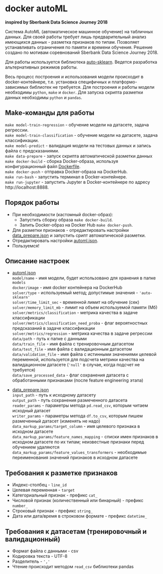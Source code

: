 # docker autoML
<b>inspired by Sberbank Data Science Journey 2018</b>

Система AutoML (автоматическое машинное обучение) на табличных данных. Для своей работы требует лишь предварительный анализ имеющихся данных - разметка признаков по типам. Позволяет устанавливать ограничения по памяти и времени обучения.
Решение создано по мотивам соревнований Sberbank Data Science Journey 2018.

Для работы используется библиотека [auto-sklearn](https://github.com/automl/auto-sklearn).
Ведется разработка альтернативных режимов работы.

Весь процесс построения и использования модели происходит в docker-контейнере, т.е. установка специфичных и платформо-зависимых библиотек не требуется.
Для построения и работы модели необходимы `python`, `make` и `docker`.
Для запуска скрипта разметки данных необходимы `python` и `pandas`.

## Make-команды для работы

`make model-train-regression` - обучение модели на датасете, задача регрессии.<br>
`make model-train-classification` - обучение модели на датасете, задача классификации.<br>
`make model-predict` - валидация модели на тестовых данных и запись файла с предсказаниями.<br>
`make data-prepare` - запуск скрипта автоматической разметки данных<br>
`make docker-build` - сборка Docker-образа, используя конфигурационный файл [Dockerfile](./Dockerfile).<br>
`make docker-push` - отправка Docker-образа на DockerHub.<br>
`make run-bash` - запустить терминал в Docker-контейнере.<br>
`make run-jupyter` - запустить Jupyter в Docker-контейнере по адресу http://localhost:8888.<br>

## Порядок работы

* При необходимости (кастомный docker-образ):
	* Запустить сборку образа `make docker-build`.
	* Залить Docker-образ на Docker Hub `make docker-push`.
* Для разметки признаков - отредактировать настройки [data_prepare.json](./settings/data_prepare.json) и запустить срипт автоматической разметки.
* Отредактировать настройки [automl.json](./settings/automl.json).
* Пользуемся!

## Описание настроек

* [automl.json](./settings/automl.json)<br>
`model/name` - имя модели, будет использовано для хранения в папке `models`<br>
`docker/image` - имя docker контейнера на DockerHub<br>
`solver/type` - используемый метод; допустимые значения - `'auto-sklearn'`<br>
`solver/time_limit_sec` - временной лимит на обучение (сек)<br>
`solver/memory_limit_mb` - лимит на объем используемой памяти (Мб)<br>
`solver/metrics/classification` - метрика качества в задаче классификации<br>
`solver/metrics/classification_need_proba` - флаг вероятностных предсказаний в задаче классификации<br>
`solver/metrics/regression` - метрика качества в задаче регрессии<br>
`data/path` - путь к папке с данными<br>
`data/train_file` - имя файла с тренировочным датасетом<br>
`data/test_file` - имя файла с валидационным датасетом<br>
`data/validation_file` - имя файла с истинными значениями целевой переменной, используется для подсчета метрики качества на валидационном датасете (`'null'` в случае, когда подсчет не требуется)<br>
`data/save_processed_data` - флаг сохранения датасета с обработанными признаками (после feature engineering этапа)<br>

* [data_prepare.json](./settings/data_prepare.json)<br>
`input_path` - путь к исходному датасету<br>
`output_path` - путь сохранения размеченного датасета<br>
`reader_params` - параметры метода `pd.read_csv`, которым читаем исходный датасет<br>
`writer_params` - параметры метода `df.to_csv`, которым пишем размеченный датасет (изменять не надо)<br>
`data_markup_params/target_column` - имя целевого признака в исходном датасете<br>
`data_markup_params/feature_names_mapping` - списки имен признаков в исходном датасете по их типам; неизвестные признаки перед обучением удаляются<br>
`data_markup_params/feature_values_transformers` - необходимые переименования значений признаков в исходном датасете<br>

## Требования к разметке признаков

* Индекс-столбец - `line_id`
* Целевая переменная - `target`
* Категориальный признак - префикс `cat_`
* Числовой признак (количественный или бинарный) - префикс `number_`
* Строковый признак - префикс `string_`
* Дата или дата/время в строковом формате - префикс `datetime_`

## Требования к датасетам (тренировочный и валидационный)

* Формат файла с данными - csv
* Кодировка текста - UTF-8
* Разделитель - `','`
* Чтение происходит методом `read_csv` библиотеки pandas
